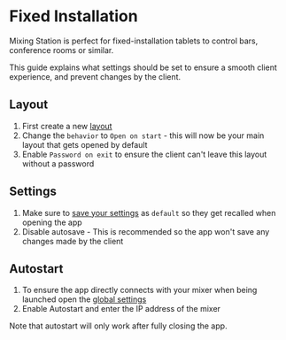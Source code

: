 # Fixed Installation

Mixing Station is perfect for fixed-installation tablets to control bars, conference rooms or similar.

This guide explains what settings should be set to ensure a smooth client experience, and prevent 
changes by the client.

## Layout

1. First create a new [layout](../custom-layouts.md)
2. Change the `behavior` to `Open on start` - this will now be your main layout that gets opened by default
3. Enable `Password on exit` to ensure the client can't leave this layout without a password


## Settings

1. Make sure to [save your settings](../settings/user.md) as `default` so they get recalled when opening the app
2. Disable autosave - This is recommended so the app won't save any changes made by the client

## Autostart


1. To ensure the app directly connects with your mixer when being launched open the [global settings](../settings/global.md)
2. Enable Autostart and enter the IP address of the mixer

Note that autostart will only work after fully closing the app.